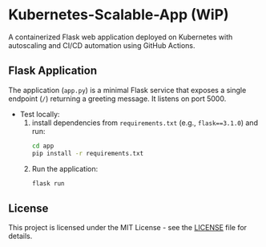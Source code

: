 # Kubernetes-Scalable-App (WiP)
A containerized Flask web application deployed on Kubernetes with autoscaling and CI/CD automation using GitHub Actions.

## Flask Application
The application (`app.py`) is a minimal Flask service that exposes a single endpoint (`/`) returning a greeting message. It listens on port 5000.  

- Test locally:
    1. install dependencies from `requirements.txt` (e.g., `flask==3.1.0`) and run:
        ```bash
        cd app
        pip install -r requirements.txt
        ```
    2. Run the application:
        ```bash
        flask run
        ```

## License

This project is licensed under the MIT License - see the [LICENSE](https://github.com/MGhaith/Kubernetes-Scalable-App/blob/main/LICENSE) file for details.
